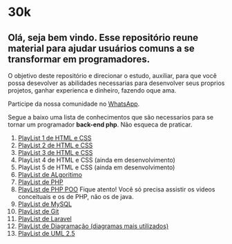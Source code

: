 # 30k
## Olá, seja bem vindo. Esse repositório reune material para ajudar usuários comuns a se transformar em programadores. 

O objetivo deste repositório e direcionar o estudo, auxiliar, para que você possa desevolver as abilidades necessarias para desenvolver seus proprios projetos, ganhar experienca e dinheiro, fazendo oque ama.

Participe da nossa comunidade no [WhatsApp](https://chat.whatsapp.com/EGh6gwqt5p6LLrDmB1Pk9r).

Segue a baixo uma lista de conhecimentos que são necessarios para se tornar um programador __back-end php__. Não esqueca de praticar.

1. [PlayList 1 de HTML e CSS](https://www.youtube.com/watch?v=Ejkb_YpuHWs&list=PLHz_AreHm4dkZ9-atkcmcBaMZdmLHft8n)
2. [PlayList 2 de HTML e CSS](https://www.youtube.com/watch?v=vPNIAJ9B4hg&list=PLHz_AreHm4dlUpEXkY1AyVLQGcpSgVF8s)
3. [PlayList 3 de HTML e CSS](https://www.youtube.com/watch?v=ofFgnDtn_1c&list=PLHz_AreHm4dmcAviDwiGgHbeEJToxbOpZ)
4. PlayList 4 de HTML e CSS (ainda em desenvolvimento)
5. PlayList 5 de HTML e CSS (ainda em desenvolvimento)
6. [PlayList de ALgoritimo](https://www.youtube.com/watch?v=8mei6uVttho&list=PLHz_AreHm4dmSj0MHol_aoNYCSGFqvfXV)
7. [PlayList de PHP](https://www.youtube.com/watch?v=F7KzJ7e6EAc&list=PLHz_AreHm4dm4beCCCmW4xwpmLf6EHY9k)
8. [PlayList de PHP POO](https://www.youtube.com/watch?v=KlIL63MeyMY&list=PLHz_AreHm4dmGuLII3tsvryMMD7VgcT7x) Fique atento! Você só precisa assistir os videos conceituais e os de PHP, não os de java.
9. [PlayList de MySQL](https://www.youtube.com/watch?v=Ofktsne-utM&list=PLHz_AreHm4dkBs-795Dsgvau_ekxg8g1r)
10. [PlayList de Git](https://www.youtube.com/watch?v=xEKo29OWILE&list=PLHz_AreHm4dm7ZULPAmadvNhH6vk9oNZA)
11. [PlayList de Laravel](https://www.youtube.com/watch?v=rljzeWpPNYU&list=PLVSNL1PHDWvQwfqqY7XSobGuV39KsM46G)
12. [PlayList de Diagramação (diagramas mais utilizados)](https://www.youtube.com/watch?v=C3xYBT3o_5k&list=PLucm8g_ezqNqCRGHGHoacCo6N1bfN7hXZ)
13. [PlayList de UML 2.5](https://www.youtube.com/watch?v=C3xYBT3o_5k&list=PLucm8g_ezqNqCRGHGHoacCo6N1bfN7hXZ)
